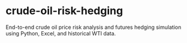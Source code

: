 # crude-oil-risk-hedging
End-to-end crude oil price risk analysis and futures hedging simulation using Python, Excel, and historical WTI data.
